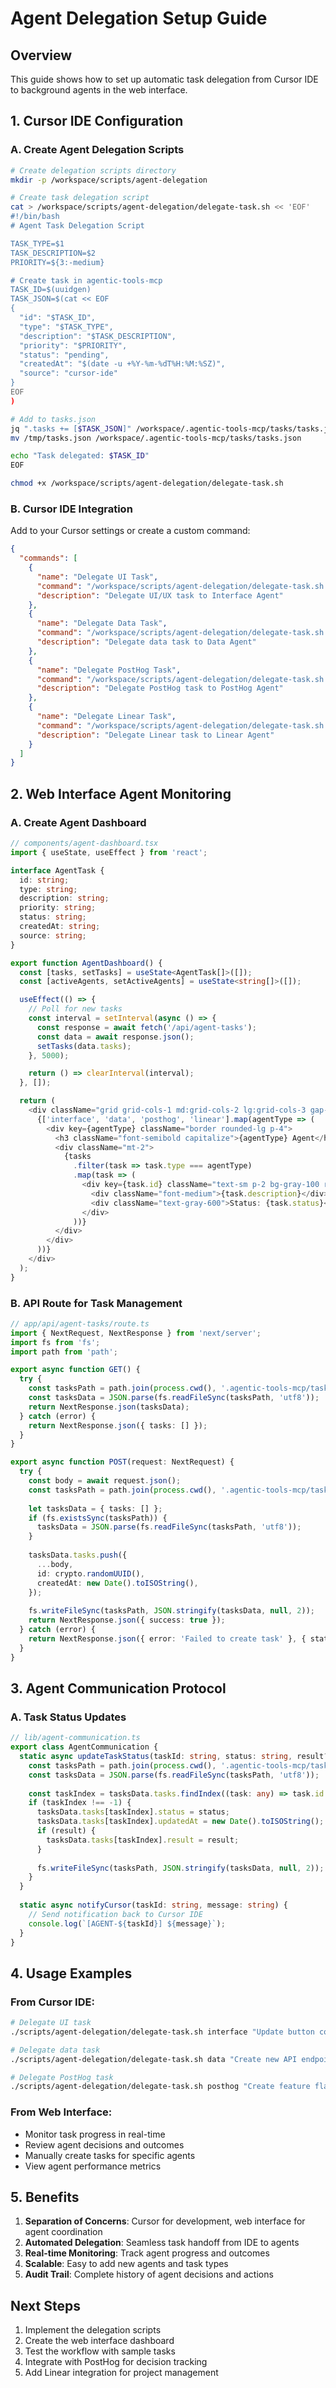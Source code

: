 # Agent Delegation Setup Guide

## Overview
This guide shows how to set up automatic task delegation from Cursor IDE to background agents in the web interface.

## 1. Cursor IDE Configuration

### A. Create Agent Delegation Scripts
```bash
# Create delegation scripts directory
mkdir -p /workspace/scripts/agent-delegation

# Create task delegation script
cat > /workspace/scripts/agent-delegation/delegate-task.sh << 'EOF'
#!/bin/bash
# Agent Task Delegation Script

TASK_TYPE=$1
TASK_DESCRIPTION=$2
PRIORITY=${3:-medium}

# Create task in agentic-tools-mcp
TASK_ID=$(uuidgen)
TASK_JSON=$(cat << EOF
{
  "id": "$TASK_ID",
  "type": "$TASK_TYPE",
  "description": "$TASK_DESCRIPTION",
  "priority": "$PRIORITY",
  "status": "pending",
  "createdAt": "$(date -u +%Y-%m-%dT%H:%M:%SZ)",
  "source": "cursor-ide"
}
EOF
)

# Add to tasks.json
jq ".tasks += [$TASK_JSON]" /workspace/.agentic-tools-mcp/tasks/tasks.json > /tmp/tasks.json
mv /tmp/tasks.json /workspace/.agentic-tools-mcp/tasks/tasks.json

echo "Task delegated: $TASK_ID"
EOF

chmod +x /workspace/scripts/agent-delegation/delegate-task.sh
```

### B. Cursor IDE Integration
Add to your Cursor settings or create a custom command:

```json
{
  "commands": [
    {
      "name": "Delegate UI Task",
      "command": "/workspace/scripts/agent-delegation/delegate-task.sh interface \"$1\" high",
      "description": "Delegate UI/UX task to Interface Agent"
    },
    {
      "name": "Delegate Data Task", 
      "command": "/workspace/scripts/agent-delegation/delegate-task.sh data \"$1\" high",
      "description": "Delegate data task to Data Agent"
    },
    {
      "name": "Delegate PostHog Task",
      "command": "/workspace/scripts/agent-delegation/delegate-task.sh posthog \"$1\" medium",
      "description": "Delegate PostHog task to PostHog Agent"
    },
    {
      "name": "Delegate Linear Task",
      "command": "/workspace/scripts/agent-delegation/delegate-task.sh linear \"$1\" medium",
      "description": "Delegate Linear task to Linear Agent"
    }
  ]
}
```

## 2. Web Interface Agent Monitoring

### A. Create Agent Dashboard
```typescript
// components/agent-dashboard.tsx
import { useState, useEffect } from 'react';

interface AgentTask {
  id: string;
  type: string;
  description: string;
  priority: string;
  status: string;
  createdAt: string;
  source: string;
}

export function AgentDashboard() {
  const [tasks, setTasks] = useState<AgentTask[]>([]);
  const [activeAgents, setActiveAgents] = useState<string[]>([]);

  useEffect(() => {
    // Poll for new tasks
    const interval = setInterval(async () => {
      const response = await fetch('/api/agent-tasks');
      const data = await response.json();
      setTasks(data.tasks);
    }, 5000);

    return () => clearInterval(interval);
  }, []);

  return (
    <div className="grid grid-cols-1 md:grid-cols-2 lg:grid-cols-3 gap-4">
      {['interface', 'data', 'posthog', 'linear'].map(agentType => (
        <div key={agentType} className="border rounded-lg p-4">
          <h3 className="font-semibold capitalize">{agentType} Agent</h3>
          <div className="mt-2">
            {tasks
              .filter(task => task.type === agentType)
              .map(task => (
                <div key={task.id} className="text-sm p-2 bg-gray-100 rounded mb-1">
                  <div className="font-medium">{task.description}</div>
                  <div className="text-gray-600">Status: {task.status}</div>
                </div>
              ))}
          </div>
        </div>
      ))}
    </div>
  );
}
```

### B. API Route for Task Management
```typescript
// app/api/agent-tasks/route.ts
import { NextRequest, NextResponse } from 'next/server';
import fs from 'fs';
import path from 'path';

export async function GET() {
  try {
    const tasksPath = path.join(process.cwd(), '.agentic-tools-mcp/tasks/tasks.json');
    const tasksData = JSON.parse(fs.readFileSync(tasksPath, 'utf8'));
    return NextResponse.json(tasksData);
  } catch (error) {
    return NextResponse.json({ tasks: [] });
  }
}

export async function POST(request: NextRequest) {
  try {
    const body = await request.json();
    const tasksPath = path.join(process.cwd(), '.agentic-tools-mcp/tasks/tasks.json');
    
    let tasksData = { tasks: [] };
    if (fs.existsSync(tasksPath)) {
      tasksData = JSON.parse(fs.readFileSync(tasksPath, 'utf8'));
    }
    
    tasksData.tasks.push({
      ...body,
      id: crypto.randomUUID(),
      createdAt: new Date().toISOString(),
    });
    
    fs.writeFileSync(tasksPath, JSON.stringify(tasksData, null, 2));
    return NextResponse.json({ success: true });
  } catch (error) {
    return NextResponse.json({ error: 'Failed to create task' }, { status: 500 });
  }
}
```

## 3. Agent Communication Protocol

### A. Task Status Updates
```typescript
// lib/agent-communication.ts
export class AgentCommunication {
  static async updateTaskStatus(taskId: string, status: string, result?: any) {
    const tasksPath = path.join(process.cwd(), '.agentic-tools-mcp/tasks/tasks.json');
    const tasksData = JSON.parse(fs.readFileSync(tasksPath, 'utf8'));
    
    const taskIndex = tasksData.tasks.findIndex((task: any) => task.id === taskId);
    if (taskIndex !== -1) {
      tasksData.tasks[taskIndex].status = status;
      tasksData.tasks[taskIndex].updatedAt = new Date().toISOString();
      if (result) {
        tasksData.tasks[taskIndex].result = result;
      }
      
      fs.writeFileSync(tasksPath, JSON.stringify(tasksData, null, 2));
    }
  }
  
  static async notifyCursor(taskId: string, message: string) {
    // Send notification back to Cursor IDE
    console.log(`[AGENT-${taskId}] ${message}`);
  }
}
```

## 4. Usage Examples

### From Cursor IDE:
```bash
# Delegate UI task
./scripts/agent-delegation/delegate-task.sh interface "Update button component styling" high

# Delegate data task  
./scripts/agent-delegation/delegate-task.sh data "Create new API endpoint for user profiles" high

# Delegate PostHog task
./scripts/agent-delegation/delegate-task.sh posthog "Create feature flag for new dashboard" medium
```

### From Web Interface:
- Monitor task progress in real-time
- Review agent decisions and outcomes
- Manually create tasks for specific agents
- View agent performance metrics

## 5. Benefits

1. **Separation of Concerns**: Cursor for development, web interface for agent coordination
2. **Automated Delegation**: Seamless task handoff from IDE to agents
3. **Real-time Monitoring**: Track agent progress and outcomes
4. **Scalable**: Easy to add new agents and task types
5. **Audit Trail**: Complete history of agent decisions and actions

## Next Steps

1. Implement the delegation scripts
2. Create the web interface dashboard
3. Test the workflow with sample tasks
4. Integrate with PostHog for decision tracking
5. Add Linear integration for project management